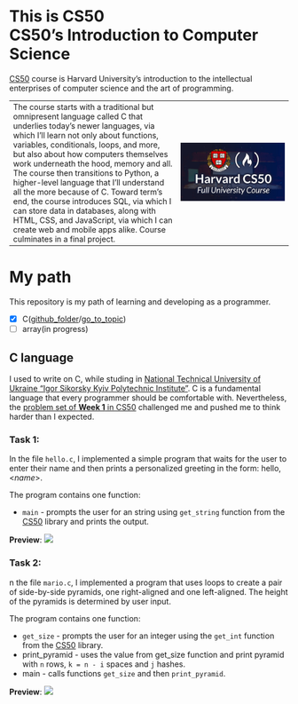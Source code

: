 # This is CS50 <br> CS50’s Introduction to Computer Science

 [CS50](https://cs50.harvard.edu/x/) course is Harvard University’s introduction to the intellectual enterprises of computer science and the art of programming.

<table>
  <tr>
    <td width="60%">
      The course starts with a traditional but omnipresent language called C that
      underlies today’s newer languages, via which I’ll learn not only about
      functions, variables, conditionals, loops, and more, but also about how
      computers themselves work underneath the hood, memory and all. The course
      then transitions to Python, a higher-level language that I’ll understand all
      the more because of C. Toward term’s end, the course introduces SQL, via
      which I can store data in databases, along with HTML, CSS, and JavaScript,
      via which I can create web and mobile apps alike. Course culminates in a
      final project.
    </td>
    <td width="40%">
      <img src="assets/cs50.jpg" alt="Course image" width="100%">
    </td>
  </tr>
</table>

# My path

This repository is my path of learning and developing as a programmer.

- [x] C([github_folder](https://github.com/mykhailodolitsoi/harvard_cs50x/tree/master/c)/[go_to_topic](#c-language))
- [ ] array(in progress)

## C language
I used to write on C, while studing in [National Technical University of Ukraine “Igor Sikorsky Kyiv Polytechnic Institute”](https://kpi.ua/en/about). C is a fundamental language that every programmer should be comfortable with. Nevertheless, the [problem set of **Week 1** in CS50](https://cs50.harvard.edu/x/psets/1/) challenged me and pushed me to think harder than I expected.

### Task 1:
In the file `hello.c`, I implemented a simple program that waits for the user to enter their name and then prints a personalized greeting in the form:
hello, <*name*>.

The program contains one function:

- `main` - prompts the user for an string using `get_string` function from the [CS50](https://github.com/cs50/libcs50?search=1) library and prints the output.

**Preview**:
![](https://github.com/mykhailodolitsoi/harvard_cs50x/blob/master/assets/c_t1.gif)

### Task 2: 
n the file `mario.c`, I implemented a program that uses loops to create a pair of side-by-side pyramids, one right-aligned and one left-aligned. The height of the pyramids is determined by user input.

The program contains one function:

- `get_size` - prompts the user for an integer using the `get_int` function from the [CS50](https://github.com/cs50/libcs50?search=1) library.
- print_pyramid - uses the value from get_size function and print pyramid with `n` rows, `k = n - i` spaces and `j` hashes.
- main - calls functions `get_size` and then `print_pyramid`.

**Preview**:
![](https://github.com/mykhailodolitsoi/harvard_cs50x/blob/master/assets/c_t2.gif)
